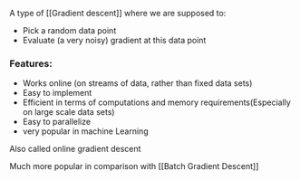 A type of [[Gradient descent]] where we are supposed to:
- Pick a random data point
- Evaluate (a very noisy) gradient at this data point

### Features:
- Works online (on streams of data, rather than fixed data sets)
- Easy to implement
- Efficient in terms of computations and memory requirements(Especially on large scale data sets)
- Easy to parallelize
- very popular in machine Learning

Also called online gradient descent

Much more popular in comparison with [[Batch Gradient Descent]]
